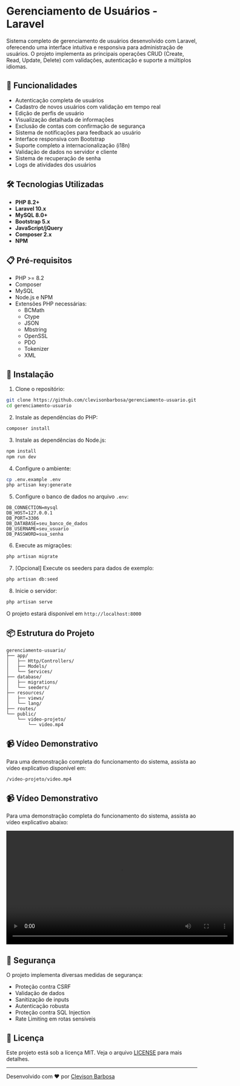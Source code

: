 # Gerenciamento de Usuários - Laravel

Sistema completo de gerenciamento de usuários desenvolvido com Laravel, oferecendo uma interface intuitiva e responsiva para administração de usuários. O projeto implementa as principais operações CRUD (Create, Read, Update, Delete) com validações, autenticação e suporte a múltiplos idiomas.

## 🚀 Funcionalidades

- Autenticação completa de usuários
- Cadastro de novos usuários com validação em tempo real
- Edição de perfis de usuário
- Visualização detalhada de informações
- Exclusão de contas com confirmação de segurança
- Sistema de notificações para feedback ao usuário
- Interface responsiva com Bootstrap
- Suporte completo a internacionalização (i18n)
- Validação de dados no servidor e cliente
- Sistema de recuperação de senha
- Logs de atividades dos usuários

## 🛠️ Tecnologias Utilizadas

- **PHP 8.2+**
- **Laravel 10.x**
- **MySQL 8.0+**
- **Bootstrap 5.x**
- **JavaScript/jQuery**
- **Composer 2.x**
- **NPM**

## 📋 Pré-requisitos

- PHP >= 8.2
- Composer
- MySQL
- Node.js e NPM
- Extensões PHP necessárias:
  - BCMath
  - Ctype
  - JSON
  - Mbstring
  - OpenSSL
  - PDO
  - Tokenizer
  - XML

## 🔧 Instalação

1. Clone o repositório:
```bash
git clone https://github.com/clevisonbarbosa/gerenciamento-usuario.git
cd gerenciamento-usuario
```

2. Instale as dependências do PHP:
```bash
composer install
```

3. Instale as dependências do Node.js:
```bash
npm install
npm run dev
```

4. Configure o ambiente:
```bash
cp .env.example .env
php artisan key:generate
```

5. Configure o banco de dados no arquivo `.env`:
```
DB_CONNECTION=mysql
DB_HOST=127.0.0.1
DB_PORT=3306
DB_DATABASE=seu_banco_de_dados
DB_USERNAME=seu_usuario
DB_PASSWORD=sua_senha
```

6. Execute as migrações:
```bash
php artisan migrate
```

7. [Opcional] Execute os seeders para dados de exemplo:
```bash
php artisan db:seed
```

8. Inicie o servidor:
```bash
php artisan serve
```

O projeto estará disponível em `http://localhost:8000`

## 📦 Estrutura do Projeto

```
gerenciamento-usuario/
├── app/
│   ├── Http/Controllers/
│   ├── Models/
│   └── Services/
├── database/
│   ├── migrations/
│   └── seeders/
├── resources/
│   ├── views/
│   └── lang/
├── routes/
└── public/
    └── video-projeto/
        └── video.mp4
```

## 📹 Vídeo Demonstrativo

Para uma demonstração completa do funcionamento do sistema, assista ao vídeo explicativo disponível em:

```
/video-projeto/video.mp4
```

## 📹 Vídeo Demonstrativo

Para uma demonstração completa do funcionamento do sistema, assista ao vídeo explicativo abaixo:

<video width="600" controls>
    <source src="public/video-projeto/video.mp4" type="video/mp4">
    Seu navegador não suporta a tag de vídeo.
</video>


## 🔐 Segurança

O projeto implementa diversas medidas de segurança:

- Proteção contra CSRF
- Validação de dados
- Sanitização de inputs
- Autenticação robusta
- Proteção contra SQL Injection
- Rate Limiting em rotas sensíveis


## 📝 Licença

Este projeto está sob a licença MIT. Veja o arquivo [LICENSE](LICENSE) para mais detalhes.

---
Desenvolvido com ❤️ por [Clevison Barbosa](https://github.com/clevisonbarbosa)
